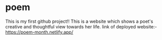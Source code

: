 # poem

This is my first github project!!
This is a website which shows a poet's creative and thoughtful view towards her life.
link of deployed website:-
https://poem-month.netlify.app/
